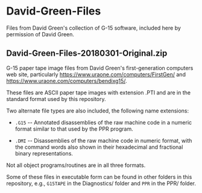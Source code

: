 # David-Green-Files

Files from David Green's collection of G-15 software, included here by permission of David Green.

## David-Green-Files-20180301-Original.zip

G-15 paper tape image files from David Green's first-generation computers web site, particularly https://www.uraone.com/computers/FirstGen/ and https://www.uraone.com/computers/bendixg15/.

These files are ASCII paper tape images with extension .PTI and are in the standard format used by this repository.

Two alternate file types are also included, the following name extensions:

  * `.G15` -- Annotated disassemblies of the raw machine code in a numeric format similar to that used by the PPR program.

  * `.DMI` -- Disassemblies of the raw machine code in numeric format, with the command words also shown in their hexadecimal and fractional binary representations.

Not all object programs/routines are in all three formats.

Some of these files in executable form can be found in other folders in this repository, e.g., `G15TAPE` in the Diagnostics/ folder and `PPR` in the PPR/ folder.

